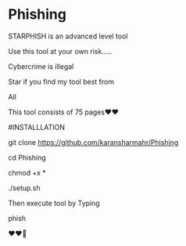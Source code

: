 # Phishing
STARPHISH is an advanced level tool 


Use this tool at your own risk.....





Cybercrime is illegal




Star if you find my tool best from

All




This tool consists of 75 pages❤️❤️




#INSTALLLATION


git clone https://github.com/karansharmahr/Phishing




cd Phishing




chmod +x *


./setup.sh




Then execute tool by Typing


phish 




❤️❤️💖
